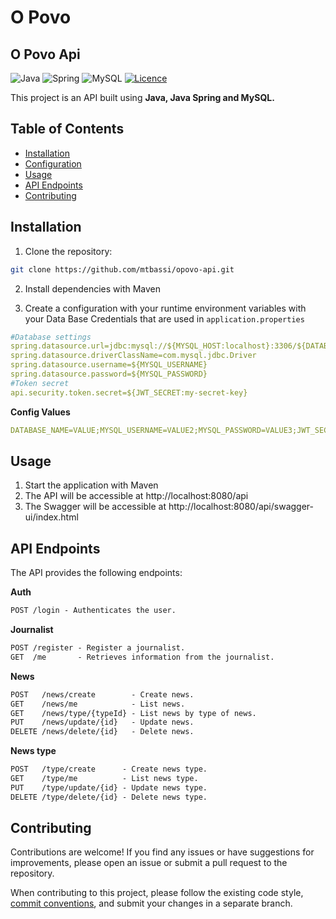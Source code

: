 # O Povo
## O Povo Api
![Java](https://img.shields.io/badge/java-%23ED8B00.svg?style=for-the-badge&logo=openjdk&logoColor=white)
![Spring](https://img.shields.io/badge/spring-%236DB33F.svg?style=for-the-badge&logo=spring&logoColor=white)
![MySQL](https://img.shields.io/badge/MySQL-%23ED8B00.svg?style=for-the-badge&logo=mysql&logoColor=white&color=%233d6ab2)
[![Licence](https://img.shields.io/github/license/Ileriayo/markdown-badges?style=for-the-badge)](./LICENSE)

This project is an API built using **Java, Java Spring and MySQL.**

## Table of Contents

- [Installation](#installation)
- [Configuration](#configuration)
- [Usage](#usage)
- [API Endpoints](#api-endpoints)
- [Contributing](#contributing)

## Installation

1. Clone the repository:

```bash
git clone https://github.com/mtbassi/opovo-api.git
```

2. Install dependencies with Maven

3. Create a configuration with your runtime environment variables with your Data Base Credentials that are used in `application.properties`

```yaml
#Database settings
spring.datasource.url=jdbc:mysql://${MYSQL_HOST:localhost}:3306/${DATABASE_NAME}
spring.datasource.driverClassName=com.mysql.jdbc.Driver
spring.datasource.username=${MYSQL_USERNAME}
spring.datasource.password=${MYSQL_PASSWORD}
#Token secret
api.security.token.secret=${JWT_SECRET:my-secret-key}
```

**Config Values**

```yaml
DATABASE_NAME=VALUE;MYSQL_USERNAME=VALUE2;MYSQL_PASSWORD=VALUE3;JWT_SECRET=VALUE4
```
## Usage

1. Start the application with Maven
2. The API will be accessible at http://localhost:8080/api
3. The Swagger will be accessible at http://localhost:8080/api/swagger-ui/index.html

## API Endpoints
The API provides the following endpoints:

**Auth**
```markdown
POST /login - Authenticates the user.
```

**Journalist**
```markdown
POST /register - Register a journalist.
GET  /me       - Retrieves information from the journalist.
```

**News**
```markdown
POST   /news/create        - Create news.
GET    /news/me            - List news.
GET    /news/type/{typeId} - List news by type of news.
PUT    /news/update/{id}   - Update news.
DELETE /news/delete/{id}   - Delete news.
```

**News type**
```markdown
POST   /type/create      - Create news type.
GET    /type/me          - List news type.
PUT    /type/update/{id} - Update news type.
DELETE /type/delete/{id} - Delete news type.
```

## Contributing

Contributions are welcome! If you find any issues or have suggestions for improvements, please open an issue or submit a pull request to the repository.

When contributing to this project, please follow the existing code style, [commit conventions](https://www.conventionalcommits.org/en/v1.0.0/), and submit your changes in a separate branch.
